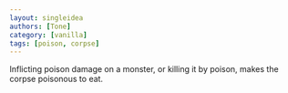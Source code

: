 ```yaml
---
layout: singleidea
authors: [Tone]
category: [vanilla]
tags: [poison, corpse]
---
```

Inflicting poison damage on a monster, or killing it by poison, makes the corpse poisonous to eat.
